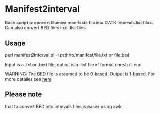 # Manifest2interval

Bash script to convert Illumina manifests file into GATK Intervals.list files. Can also convert BED files into .list files.

## Usage

perl manifest2interval.pl -i path/to/manifest/file.txt or file.bed

Input is a .txt or .bed file, output is a .list file of format chr:start-end

WARNING: The BED file is assumed to be 0-based. Output is 1-based. For more detailes see [here](http://genome.ucsc.edu/blog/the-ucsc-genome-browser-coordinate-counting-systems/)

## Please note

that to convert BED into intervals files is easier using awk
